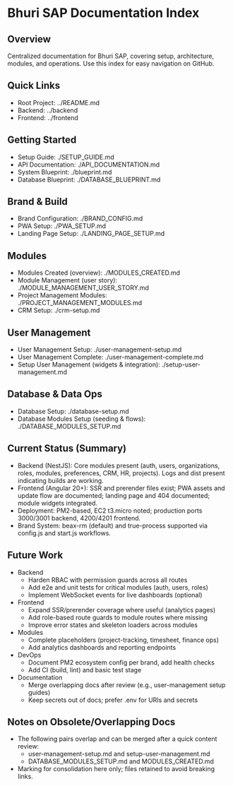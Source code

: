 # Bhuri SAP Documentation Index

## Overview
Centralized documentation for Bhuri SAP, covering setup, architecture, modules, and operations. Use this index for easy navigation on GitHub.

## Quick Links
- Root Project: ../README.md
- Backend: ../backend
- Frontend: ../frontend

## Getting Started
- Setup Guide: ./SETUP_GUIDE.md
- API Documentation: ./API_DOCUMENTATION.md
- System Blueprint: ./blueprint.md
- Database Blueprint: ./DATABASE_BLUEPRINT.md

## Brand & Build
- Brand Configuration: ./BRAND_CONFIG.md
- PWA Setup: ./PWA_SETUP.md
- Landing Page Setup: ./LANDING_PAGE_SETUP.md

## Modules
- Modules Created (overview): ./MODULES_CREATED.md
- Module Management (user story): ./MODULE_MANAGEMENT_USER_STORY.md
- Project Management Modules: ./PROJECT_MANAGEMENT_MODULES.md
- CRM Setup: ./crm-setup.md

## User Management
- User Management Setup: ./user-management-setup.md
- User Management Complete: ./user-management-complete.md
- Setup User Management (widgets & integration): ./setup-user-management.md

## Database & Data Ops
- Database Setup: ./database-setup.md
- Database Modules Setup (seeding & flows): ./DATABASE_MODULES_SETUP.md

## Current Status (Summary)
- Backend (NestJS): Core modules present (auth, users, organizations, roles, modules, preferences, CRM, HR, projects). Logs and dist present indicating builds are working.
- Frontend (Angular 20+): SSR and prerender files exist; PWA assets and update flow are documented; landing page and 404 documented; module widgets integrated.
- Deployment: PM2-based, EC2 t3.micro noted; production ports 3000/3001 backend, 4200/4201 frontend.
- Brand System: beax-rm (default) and true-process supported via config.js and start.js workflows.

## Future Work
- Backend
  - Harden RBAC with permission guards across all routes
  - Add e2e and unit tests for critical modules (auth, users, roles)
  - Implement WebSocket events for live dashboards (optional)
- Frontend
  - Expand SSR/prerender coverage where useful (analytics pages)
  - Add role-based route guards to module routes where missing
  - Improve error states and skeleton loaders across modules
- Modules
  - Complete placeholders (project-tracking, timesheet, finance ops)
  - Add analytics dashboards and reporting endpoints
- DevOps
  - Document PM2 ecosystem config per brand, add health checks
  - Add CI (build, lint) and basic test stage
- Documentation
  - Merge overlapping docs after review (e.g., user-management setup guides)
  - Keep secrets out of docs; prefer .env for URIs and secrets

## Notes on Obsolete/Overlapping Docs
- The following pairs overlap and can be merged after a quick content review:
  - user-management-setup.md and setup-user-management.md
  - DATABASE_MODULES_SETUP.md and MODULES_CREATED.md
- Marking for consolidation here only; files retained to avoid breaking links.